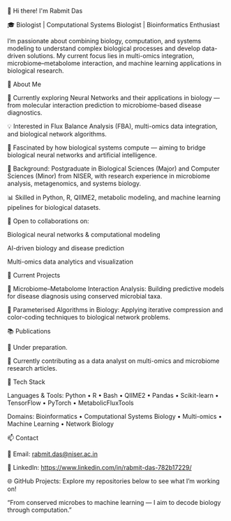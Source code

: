 👋 Hi there! I'm Rabmit Das

🎓 Biologist | Computational Systems Biologist | Bioinformatics Enthusiast

I’m passionate about combining biology, computation, and systems modeling to understand complex biological processes and develop data-driven solutions. My current focus lies in multi-omics integration, microbiome–metabolome interaction, and machine learning applications in biological research.

🧬 About Me

🔭 Currently exploring Neural Networks and their applications in biology — from molecular interaction prediction to microbiome-based disease diagnostics.

💡 Interested in Flux Balance Analysis (FBA), multi-omics data integration, and biological network algorithms.

🧠 Fascinated by how biological systems compute — aiming to bridge biological neural networks and artificial intelligence.

🧪 Background: Postgraduate in Biological Sciences (Major) and Computer Sciences (Minor) from NISER, with research experience in microbiome analysis, metagenomics, and systems biology.

📊 Skilled in Python, R, QIIME2, metabolic modeling, and machine learning pipelines for biological datasets.

💞️ Open to collaborations on:

Biological neural networks & computational modeling

AI-driven biology and disease prediction

Multi-omics data analytics and visualization

🚀 Current Projects

🧫 Microbiome–Metabolome Interaction Analysis: Building predictive models for disease diagnosis using conserved microbial taxa.

🧮 Parameterised Algorithms in Biology: Applying iterative compression and color-coding techniques to biological network problems.

📚 Publications

🧾 Under preparation.

🧩 Currently contributing as a data analyst on multi-omics and microbiome research articles.

🧰 Tech Stack

Languages & Tools:
Python • R • Bash • QIIME2 • Pandas • Scikit-learn • TensorFlow • PyTorch • MetabolicFluxTools

Domains:
Bioinformatics • Computational Systems Biology • Multi-omics • Machine Learning • Network Biology

📫 Contact

📧 Email: rabmit.das@niser.ac.in

💼 LinkedIn: https://www.linkedin.com/in/rabmit-das-782b17229/

🌐 GitHub Projects: Explore my repositories below to see what I’m working on!

“From conserved microbes to machine learning — I aim to decode biology through computation.”
